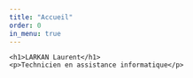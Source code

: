 ```yaml
---
title: "Accueil"
order: 0
in_menu: true
---
```

<section id="accueil">
    
    <h1>LARKAN Laurent</h1>
    <p>Technicien en assistance informatique</p>
</section> 